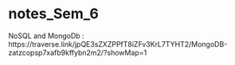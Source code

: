 # notes_Sem_6
<p>NoSQL and MongoDb : https://traverse.link/jpQE3sZXZPPfT8iZFv3KrL7TYHT2/MongoDB-zatzcopsp7xafb9kffybn2m2/?showMap=1</p>
